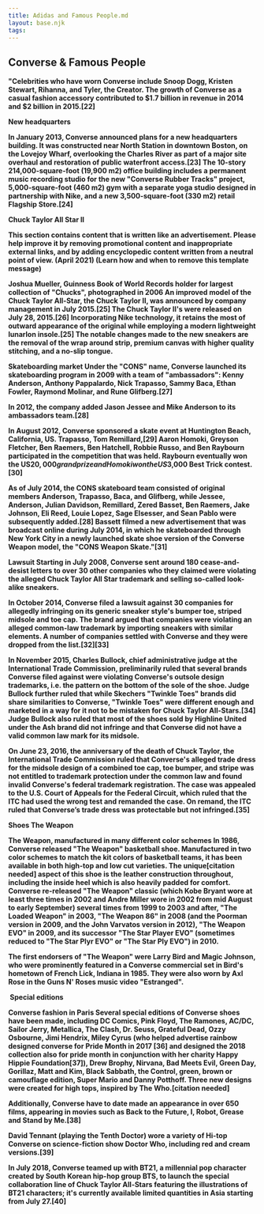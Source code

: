 ```yaml
---
title: Adidas and Famous People.md
layout: base.njk
tags:  
---
```

<div class="group">
<section>
  <h1>Converse & Famous People</h1>
  
  <p><b>"Celebrities who have worn Converse include Snoop Dogg, Kristen Stewart, Rihanna, and Tyler, the Creator. The growth of Converse as a casual fashion accessory contributed to $1.7 billion in revenue in 2014 and $2 billion in 2015.[22]

New headquarters

In January 2013, Converse announced plans for a new headquarters building. It was constructed near North Station in downtown Boston, on the Lovejoy Wharf, overlooking the Charles River as part of a major site overhaul and restoration of public waterfront access.[23] The 10-story 214,000-square-foot (19,900 m2) office building includes a permanent music recording studio for the new "Converse Rubber Tracks" project, 5,000-square-foot (460 m2) gym with a separate yoga studio designed in partnership with Nike, and a new 3,500-square-foot (330 m2) retail Flagship Store.[24]

Chuck Taylor All Star II

This section contains content that is written like an advertisement. Please help improve it by removing promotional content and inappropriate external links, and by adding encyclopedic content written from a neutral point of view. (April 2021) (Learn how and when to remove this template message)

Joshua Mueller, Guinness Book of World Records holder for largest collection of "Chucks", photographed in 2006
An improved model of the Chuck Taylor All-Star, the Chuck Taylor II, was announced by company management in July 2015.[25] The Chuck Taylor II's were released on July 28, 2015.[26] Incorporating Nike technology, it retains the most of outward appearance of the original while employing a modern lightweight lunarlon insole.[25] The notable changes made to the new sneakers are the removal of the wrap around strip, premium canvas with higher quality stitching, and a no-slip tongue.

Skateboarding market
Under the "CONS" name, Converse launched its skateboarding program in 2009 with a team of "ambassadors": Kenny Anderson, Anthony Pappalardo, Nick Trapasso, Sammy Baca, Ethan Fowler, Raymond Molinar, and Rune Glifberg.[27]

In 2012, the company added Jason Jessee and Mike Anderson to its ambassadors team.[28]

In August 2012, Converse sponsored a skate event at Huntington Beach, California, US. Trapasso, Tom Remillard,[29] Aaron Homoki, Greyson Fletcher, Ben Raemers, Ben Hatchell, Robbie Russo, and Ben Raybourn participated in the competition that was held. Raybourn eventually won the US$20,000 grand prize and Homoki won the US$3,000 Best Trick contest.[30]

As of July 2014, the CONS skateboard team consisted of original members Anderson, Trapasso, Baca, and Glifberg, while Jessee, Anderson, Julian Davidson, Remillard, Zered Basset, Ben Raemers, Jake Johnson, Eli Reed, Louie Lopez, Sage Elsesser, and Sean Pablo were subsequently added.[28] Bassett filmed a new advertisement that was broadcast online during July 2014, in which he skateboarded through New York City in a newly launched skate shoe version of the Converse Weapon model, the "CONS Weapon Skate."[31]

Lawsuit
Starting in July 2008, Converse sent around 180 cease-and-desist letters to over 30 other companies who they claimed were violating the alleged Chuck Taylor All Star trademark and selling so-called look-alike sneakers.

In October 2014, Converse filed a lawsuit against 30 companies for allegedly infringing on its generic sneaker style's bumper toe, striped midsole and toe cap. The brand argued that companies were violating an alleged common-law trademark by importing sneakers with similar elements. A number of companies settled with Converse and they were dropped from the list.[32][33]

In November 2015, Charles Bullock, chief administrative judge at the International Trade Commission, preliminarily ruled that several brands Converse filed against were violating Converse's outsole design trademarks, i.e. the pattern on the bottom of the sole of the shoe. Judge Bullock further ruled that while Skechers "Twinkle Toes" brands did share similarities to Converse, "Twinkle Toes" were different enough and marketed in a way for it not to be mistaken for Chuck Taylor All-Stars.[34] Judge Bullock also ruled that most of the shoes sold by Highline United under the Ash brand did not infringe and that Converse did not have a valid common law mark for its midsole.

On June 23, 2016, the anniversary of the death of Chuck Taylor, the International Trade Commission ruled that Converse's alleged trade dress for the midsole design of a combined toe cap, toe bumper, and stripe was not entitled to trademark protection under the common law and found invalid Converse's federal trademark registration. The case was appealed to the U.S. Court of Appeals for the Federal Circuit, which ruled that the ITC had used the wrong test and remanded the case. On remand, the ITC ruled that Converse’s trade dress was protectable but not infringed.[35]

Shoes
The Weapon

The Weapon, manufactured in many different color schemes
In 1986, Converse released "The Weapon" basketball shoe. Manufactured in two color schemes to match the kit colors of basketball teams, it has been available in both high-top and low cut varieties. The unique[citation needed] aspect of this shoe is the leather construction throughout, including the inside heel which is also heavily padded for comfort. Converse re-released "The Weapon" classic (which Kobe Bryant wore at least three times in 2002 and Andre Miller wore in 2002 from mid August to early September) several times from 1999 to 2003 and after, "The Loaded Weapon" in 2003, "The Weapon 86" in 2008 (and the Poorman version in 2009, and the John Varvatos version in 2012), "The Weapon EVO" in 2009, and its successor "The Star Player EVO" (sometimes reduced to "The Star Plyr EVO" or "The Star Ply EVO") in 2010.

The first endorsers of "The Weapon" were Larry Bird and Magic Johnson, who were prominently featured in a Converse commercial set in Bird's hometown of French Lick, Indiana in 1985. They were also worn by Axl Rose in the Guns N' Roses music video "Estranged".

<img src="https://place-hold.it/600" alt="">
Special editions

Converse fashion in Paris
Several special editions of Converse shoes have been made, including DC Comics, Pink Floyd, The Ramones, AC/DC, Sailor Jerry, Metallica, The Clash, Dr. Seuss, Grateful Dead, Ozzy Osbourne, Jimi Hendrix, Miley Cyrus (who helped advertise rainbow designed converse for Pride Month in 2017 [36] and designed the 2018 collection also for pride month in conjunction with her charity Happy Hippie Foundation[37]), Drew Brophy, Nirvana, Bad Meets Evil, Green Day, Gorillaz, Matt and Kim, Black Sabbath, the Control, green, brown or camouflage edition, Super Mario and Danny Potthoff. Three new designs were created for high tops, inspired by The Who.[citation needed]

Additionally, Converse have to date made an appearance in over 650 films, appearing in movies such as Back to the Future, I, Robot, Grease and Stand by Me.[38]

David Tennant (playing the Tenth Doctor) wore a variety of Hi-top Converse on science-fiction show Doctor Who, including red and cream versions.[39]

In July 2018, Converse teamed up with BT21, a millennial pop character created by South Korean hip-hop group BTS, to launch the special collaboration line of Chuck Taylor All-Stars featuring the illustrations of BT21 characters; it's currently available limited quantities in Asia starting from July 27.[40]



</section>
</group>